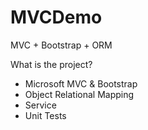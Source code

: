 # MVCDemo
MVC + Bootstrap + ORM

What is the project?
- Microsoft MVC & Bootstrap
- Object Relational Mapping
- Service
- Unit Tests


